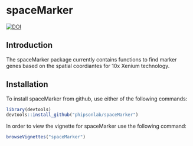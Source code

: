 # spaceMarker

<!-- badges: start -->
[![DOI](https://zenodo.org/badge/724929670.svg)](https://zenodo.org/doi/10.5281/zenodo.10360070)
<!-- badges: end -->


## Introduction

The spaceMarker package currently contains functions to find marker genes
based on the spatial coordiantes for 10x Xenium technology. 


## Installation

To install spaceMarker from github, use either of the following commands:

``` r
library(devtools)
devtools::install_github("phipsonlab/spaceMarker")
```

In order to view the vignette for spaceMarker use the following command:

``` r
browseVignettes("spaceMarker")
```

